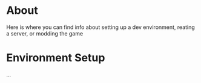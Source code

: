 # About
Here is where you can find info about setting up a dev environment, reating a server, or modding the game

# Environment Setup
...